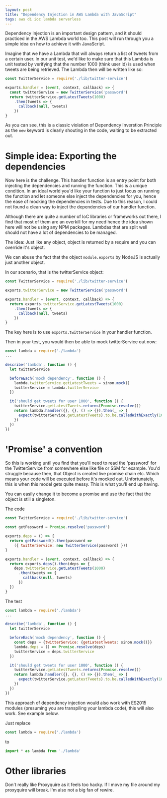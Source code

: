 ```yaml
---
layout: post
title: "Dependency Injection in AWS Lambda with JavaScript"
tags: aws di ioc lambda serverless
---
```


Dependency Injection is an important design pattern, and it should practiced in the AWS Lambda world too.
This post will run through you a simple idea on how to achieve it with JavaScript.

Imagine that we have a Lambda that will always return a list of tweets from a certain user.
In our unit test, we'd like to make sure that this Lambda is unit tested by verifying that
the number 1000 (think user id) is used when tweets are being retrieved. The Lambda then
will be written like so:

```javascript
const TwitterService = require('./lib/twitter-service')

exports.handler = (event, context, callback) => {
  const twitterService = new TwitterService('password')
  return twitterService.getLatestTweets(1000)
    .then(tweets => {
      callback(null, tweets)
    })
}
```

As you can see, this is a classic violation of Dependency Inverstion Principle as the `new` keyword is
clearly shouting in the code, waiting to be extracted out.

# Simple idea: Exporting the dependencies

Now here is the challenge. This handler function is an entry point for both injecting the
dependencies and running the function. This
is a unique condition. In an ideal world you'd like your function to just focus on running
the function and let someone else inject the dependencies for you, hence the ease of mocking
the dependencies in tests. Due to this reason, I could not found a clean way to inject
the dependencies of our handler function.

Although there are quite a number of IoC libraries or frameworks out there, I find that
most of them are an overkill for my need hence the idea shown here will not be using
any NPM packages. Lambdas that are split well should not have a lot of dependencies to be managed.

The idea: Just like any object, object is returned by a require and you can override it's object.

We can abuse the fact that the object `module.exports` by NodeJS is actually just another object.

In our scenario, that is the twitterService object:

```javascript
const TwitterService = require('./lib/twitter-service')

exports.twitterService = new TwitterService('password')

exports.handler = (event, context, callback) => {
  return exports.twitterService.getLatestTweets(1000)
    .then(tweets => {
      callback(null, tweets)
    })
}
```

The key here is to use `exports.twitterService` in your handler function.

Then in your test, you would then be able to mock twitterService out now:

```javascript
const lambda = require('./lambda')
...

describe('lambda', function () { 
  let twitterService

  beforeEach('mock dependency', function () {
    lambda.twitterService.getLatestTweets = sinon.mock()
    twitterService = lambda.twitterService
  })

  it('should get tweets for user 1000', function () {
    twitterService.getLatestTweets.returns(Promise.resolve())
    return lambda.handler({}, {}, () => {}).then(_ => {
      expect(twitterService.getLatestTweets).to.be.calledWithExactly(1000)
    })
  })
})
```

# 'Promise' a convention

So this is working until you find that you'll need to read the 'password' for the TwitterService from somewhere else like file or SSM for example.
You'd struggle because then, that Object is created live promise chain etc. Which means your code will be executed before it's mocked out. Unfortunately, this is when this model gets quite messy. This is what you'll end up having.

You can easily change it to become a promise and use the fact that the object is still a singleton.

The code
```javascript
const TwitterService = require('./lib/twitter-service')

const getPassword = Promise.resolve('password')

exports.deps = () => {
  return getPassword().then(password =>
    ({ twitterService: new TwitterService(password) }))
}

exports.handler = (event, context, callback) => {
  return exports.deps().then(deps => {
    deps.twitterService.getLatestTweets(1000)
      .then(tweets => {
        callback(null, tweets)
      })
  })
}
```


The test
```javascript
const lambda = require('./lambda')
...

describe('lambda', function () {
  let twitterService

  beforeEach('mock dependency', function () {
    const deps = {twitterService: {getLatestTweets: sinon.mock()}}
    lambda.deps = () => Promise.resolve(deps)
    twitterService = deps.twitterService
  })

  it('should get tweets for user 1000', function () {
    twitterService.getLatestTweets.returns(Promise.resolve())
    return lambda.handler({}, {}, () => {}).then(_ => {
      expect(twitterService.getLatestTweets).to.be.calledWithExactly(1000)
    })
  })
})
```

This approach of dependency injection would also work with ES2015 modules (presuming you are transpiling your lambda code), this will also work. See example below.

Just replace

```javascript
const lambda = require('./lambda')
```

to
```javascript
import * as lambda from './lambda'
```

# Other libraries
Don't really like Proxyquire as it feels too hacky. If I move my file around my proxyquire will break.
I'm also not a big fan of rewire.

[best-practice]: http://docs.aws.amazon.com/lambda/latest/dg/best-practices.html#function-code